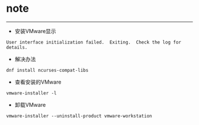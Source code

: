 # note


----
- 安装VMware显示


`User interface initialization failed.  Exiting.  Check the log for details.`
- 解决办法


`dnf install ncurses-compat-libs`


- 查看安装的VMware

`vmware-installer -l`

- 卸载VMware

`vmware-installer --uninstall-product vmware-workstation`
